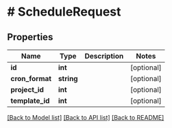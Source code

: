 # # ScheduleRequest

## Properties

Name | Type | Description | Notes
------------ | ------------- | ------------- | -------------
**id** | **int** |  | [optional]
**cron_format** | **string** |  | [optional]
**project_id** | **int** |  | [optional]
**template_id** | **int** |  | [optional]

[[Back to Model list]](../../README.md#models) [[Back to API list]](../../README.md#endpoints) [[Back to README]](../../README.md)
